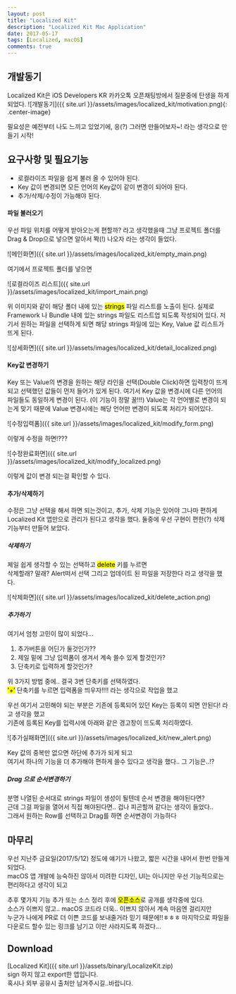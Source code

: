 ```yaml
---
layout: post
title: "Localized Kit"
description: "Localized Kit Mac Application"
date: 2017-05-17
tags: [Localized, macOS]
comments: true
---
```


## 개발동기
Localized Kit은 iOS Developers KR 카카오톡 오픈채팅방에서 질문중에 탄생을 하게 되었다.
![개발동기]({{ site.url }}/assets/images/localized_kit/motivation.png){: .center-image}  

필요성은 예전부터 나도 느끼고 있었기에, 응(?) 그러면 만들어보자~! 라는 생각으로 만들기 시작!

## 요구사항 및 필요기능
- 로컬라이즈 파일을 쉽게 불러 올 수 있어야 된다.
- Key 값이 변경되면 모든 언어의 Key값이 같이 변경이 되어야 된다.
- 추가/삭제/수정이 가능해야 된다.

#### 파일 불러오기
우선 파일 위치를 어떻게 받아오는게 편할까? 라고 생각했을때
그냥 프로젝트 폴더를 Drag & Drop으로 넣으면 알아서 똭(!) 나오자 라는 생각이 들었다.

![메인화면]({{ site.url }}/assets/images/localized_kit/empty_main.png)

여기에서 프로젝트 폴더를 넣으면

![로컬라이즈 리스트]({{ site.url }}/assets/images/localized_kit/import_main.png)

위 이미지와 같이 해당 폴더 내에 있는 <mark>strings</mark> 파일 리스트를 노출이 된다.
실제로 Framework 나 Bundle 내에 있는 strings 파일도 리스트업 되도록 작성되어 있다.
저기서 원하는 파일을 선택하게 되면 해당 strings 파일에 있는 Key, Value 값 리스트가 뜨게 된다.

![상세화면]({{ site.url }}/assets/images/localized_kit/detail_localized.png)

#### Key값 변경하기
Key 또는 Value의 변경을 원하는 해당 라인을 선택(Double Click)하면
입력창이 뜨게 되고 선택했던 값들이 먼저 들어가 있게 된다.
여기서 Key 값을 변경시에 다른 언어의 파일들도 동일하게 변경이 된다. (이 기능이 정말 꿀!!!)
Value는 각 언어별로 변경이 되는게 맞기 때문에 Value 변경시에는 해당 언어만 변경이 되도록 처리가 되어있다.

![수정입력폼]({{ site.url }}/assets/images/localized_kit/modify_form.png)

이렇게 수정을 하면!???

![수정완료화면]({{ site.url }}/assets/images/localized_kit/modify_localized.png)

이렇게 값이 변경 되는걸 확인할 수 있다.

#### 추가/삭제하기
수정은 그냥 선택을 해서 하면 되는것이고,
추가, 삭제 기능은 있어야 그나마 편하게 Localized Kit 앱만으로 관리가 된다고 생각을 했다.
둘중에 우선 구현이 편한(?) 삭제 기능부터 만들어 보았다.

##### 삭제하기  
제일 쉽게 생각할 수 있는 선택하고 <mark>delete</mark> 키를 누르면  
삭제할래? 말래? Alert떠서 선택 그리고 업데이트 된 파일을 저장한다 라고 생각을 했다.  

![삭제화면]({{ site.url }}/assets/images/localized_kit/delete_action.png)

##### 추가하기  
여기서 엄청 고민이 많이 되었다...  
1. 추가버튼을 어딘가 둘것인가??
2. 제일 밑에 그냥 입력폼이 생겨서 계속 쓸수 있게 할것인가?
3. 단축키로 입력하게 할것인가?

위 3가지 방법 중에.. 결국 3번 단축키를 선택하였다.  
<mark>'+'</mark> 단축키를 누르면 입력폼을 띄우자!!!! 라는 생각으로 작업을 했고

우선 여기서 고민해야 되는 부분은 기존에 등록되어 있던 Key는 등록이 되면 안된다! 라고 생각을 했고  
기존에 등록된 Key를 입력시에 아래와 같은 경고창이 뜨도록 처리하였다.

![추가실패화면]({{ site.url }}/assets/images/localized_kit/new_alert.png)

Key 값의 중복만 없으면 하단에 추가가 되게 되고  
여기서 하나의 기능을 더 추가해야 편하게 쓸수 있다고 생각을 했다.. 그 기능은..!?  

##### Drag 으로 순서변경하기  
분명 나열된 순서대로 strings 파일이 생성이 될텐데 순서 변경을 해야된다면?  
근데 그걸 파일을 열어서 직접 해야된다면.. 겁나 피곤할꺼 같다는 생각이 들었다..  
그래서 원하는 Row를 선택하고 Drag를 하면 순서변경이 가능하다  

## 마무리
우선 지난주 금요일(2017/5/12) 정도에 얘기가 나왔고, 짧은 시간을 내어서 한번 만들게 되었다.  
macOS 앱 개발에 능숙하진 않아서 미려한 디자인, UI는 아니지만 우선 기능적으로는 편리하다고 생각이 되고  

추후 몇가지 기능 추가 또는 소스 정리 후에 <mark>오픈소스</mark>로 공개를 생각중에 있다.  
소스가 이쁘지 않고.. macOS 코드라 더욱.. 이쁘지 않아서 계속 마음엔 걸리지만  
누군가 나에게 PR로 더 이쁜 코드를 보내줄거라 믿기 때문에!!ㅎㅎㅎ
마지막으로 파일을 다운로드 할수 있는 링크를 남기고 이만 사라지도록 하겠다...  

## Download
[Localized Kit]({{ site.url }}/assets/binary/LocalizeKit.zip)  
sign 하지 않고 export한 앱입니다.  
혹시나 외부 공유시 출처만 남겨주시길..바랍니다.  

